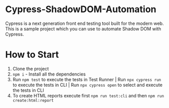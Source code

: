 # Cypress-ShadowDOM-Automation
Cypress is a next generation front end testing tool built for the modern web. This is a sample project which you can use to automate Shadow DOM with Cypress.

# How to Start
1. Clone the project
2. `npm i` - Install all the dependencies
3. Run `npm test` to execute the tests in Test Runner | Run `npx cypress run` to execute the tests in CLI | Run `npx cypress open` to select and execute the tests in CLI
4. To create HTML reports execute first `npm run test:cli` and then `npm run create:html:report`
